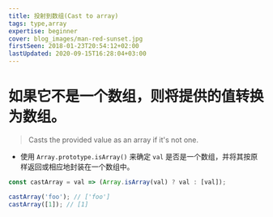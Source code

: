 ```yaml
---
title: 投射到数组(Cast to array)
tags: type,array
expertise: beginner
cover: blog_images/man-red-sunset.jpg
firstSeen: 2018-01-23T20:54:12+02:00
lastUpdated: 2020-09-15T16:28:04+03:00
---
```


# 如果它不是一个数组，则将提供的值转换为数组。
> Casts the provided value as an array if it's not one.

- 使用 `Array.prototype.isArray()` 来确定 `val` 是否是一个数组，并将其按原样返回或相应地封装在一个数组中。

```js
const castArray = val => (Array.isArray(val) ? val : [val]);
```

```js
castArray('foo'); // ['foo']
castArray([1]); // [1]
```
